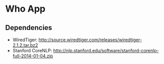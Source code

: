 # Who App

## Dependencies

* WiredTiger: http://source.wiredtiger.com/releases/wiredtiger-2.1.2.tar.bz2
* Stanford CoreNLP: http://nlp.stanford.edu/software/stanford-corenlp-full-2014-01-04.zip

